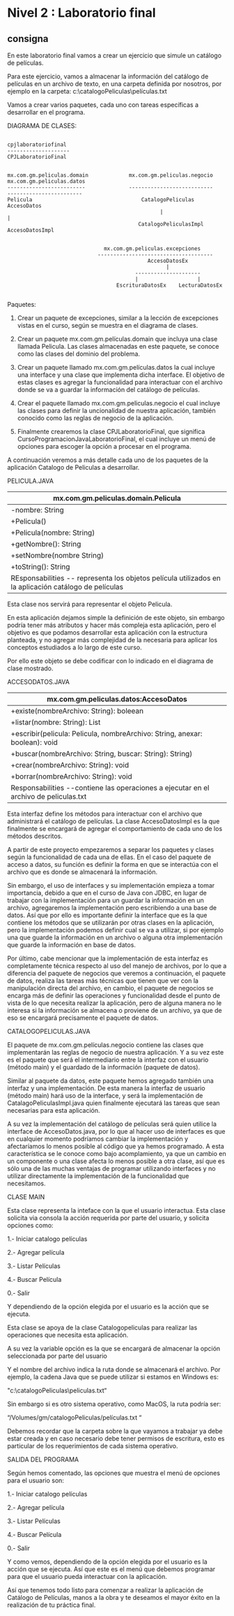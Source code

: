 # Nivel 2 : Laboratorio final

## consigna

En este laboratorio final vamos a crear un ejercicio que simule un catálogo de películas. 

Para este ejercicio, vamos a almacenar la información del catálogo de películas en un archivo de texto, en una
carpeta definida por nosotros, por ejemplo en la carpeta: c:\catalogoPeliculas\películas.txt

Vamos a crear varios paquetes, cada uno con tareas específicas a desarrollar en el programa.

DIAGRAMA DE CLASES:

```

cpjlaboratoriofinal
--------------------
CPJLaboratorioFinal


mx.com.gm.peliculas.domain             mx.com.gm.peliculas.negocio               mx.com.gm.peliculas.datos
-------------------------              ---------------------------               ------------------------
Pelicula                                   CatalogoPeliculas                              AccesoDatos
                                                 |                                           |
                                          CatalogoPeliculasImpl                        AccesoDatosImpl
                                          
                                          
                               mx.com.gm.peliculas.excepciones
                             -------------------------------------
                                             AccesoDatosEx
                                                   |
                                         ---------------------
                                         |                   |
                                   EscrituraDatosEx    LecturaDatosEx


```

Paquetes:

1. Crear un paquete de excepciones, similar a la lección de excepciones vistas en el curso, según se
muestra en el diagrama de clases.

2. Crear un paquete mx.com.gm.películas.domain que incluya una clase llamada Pelicula. Las clases almacenadas en este paquete, se conoce como las clases del dominio del problema.

3. Crear un paquete llamado mx.com.gm.películas.datos la cual incluye una interface y una clase que implementa dicha interface. El objetivo de estas clases es agregar la funcionalidad para interactuar con el archivo donde se va a guardar la información del catálogo de películas.

4. Crear el paquete llamado mx.com.gm.peliculas.negocio el cual incluye las clases para definir la uncionalidad de nuestra aplicación, también conocido como las reglas de negocio de la aplicación.

5. Finalmente crearemos la clase CPJLaboratorioFinal, que significa CursoProgramacionJavaLaboratorioFinal, el cual incluye un menú de opciones para escoger la opción a procesar en el programa.


A continuación veremos a más detalle cada uno de los paquetes de la aplicación Catalogo de Peliculas a desarrollar.

PELICULA.JAVA

| mx.com.gm.peliculas.domain.Pelicula |
| ----------------------------------- |
| -nombre: String |
| +Pelicula() |
| +Pelicula(nombre: String) |
| +getNombre(): String |
| +setNombre(nombre String) |
| +toString(): String |
| REsponsabilities -- representa los objetos película utilizados en la aplicación catálogo de películas |


Esta clase nos servirá para representar el objeto Pelicula. 

En esta aplicación dejamos simple la definición de este objeto, sin embargo podría tener más atributos y hacer más compleja esta aplicación, pero el objetivo es que podamos desarrollar esta aplicación con la estructura planteada, y no agregar más complejidad de la necesaria para aplicar los conceptos estudiados a lo largo de este curso.

Por ello este objeto se debe codificar con lo indicado en el diagrama de clase mostrado.

ACCESODATOS.JAVA

| mx.com.gm.peliculas.datos:AccesoDatos |
| ------------------------------------- |
| +existe(nombreArchivo: String): boleean |
| +listar(nombre: String): List<Pelicula> |
| +escribir(pelicula: Pelicula, nombreArchivo: String, anexar: boolean): void |
| +buscar(nombreArchivo: String, buscar: String): String) |
| +crear(nombreArchivo: String): void |
| +borrar(nombreArchivo: String): void |
| Responsabilities --contiene las operaciones a ejecutar en el archivo de peliculas.txt |
  
  

Esta interfaz define los métodos para interactuar con el archivo que administrará el
catálogo de películas. La clase AccesoDatosImpl es la que finalmente se encargará de
agregar el comportamiento de cada uno de los métodos descritos.
  
  A partir de este proyecto empezaremos a separar los paquetes y clases según la
funcionalidad de cada una de ellas. En el caso del paquete de acceso a datos, su función
es definir la forma en que se interactúa con el archivo que es donde se almacenará la
información.
  
  Sin embargo, el uso de interfaces y su implementación empieza a tomar importancia,
debido a que en el curso de Java con JDBC, en lugar de trabajar con la implementación
para un guardar la información en un archivo, agregaremos la implementación pero
escribiendo a una base de datos. Así que por ello es importante definir la interface que es
la que contiene los métodos que se utilizarán por otras clases en la aplicación, pero la
implementación podemos definir cual se va a utilizar, si por ejemplo una que guarde la
información en un archivo o alguna otra implementación que guarde la información en
base de datos.
  
  
  Por último, cabe mencionar que la implementación de esta interfaz es completamente
técnica respecto al uso del manejo de archivos, por lo que a diferencia del paquete de
negocios que veremos a continuación, el paquete de datos, realiza las tareas más
técnicas que tienen que ver con la manipulación directa del archivo, en cambio, el
paquete de negocios se encarga más de definir las operaciones y funcionalidad desde el
punto de vista de lo que necesita realizar la aplicación, pero de alguna manera no le
interesa si la información se almacena o proviene de un archivo, ya que de eso se
encargará precisamente el paquete de datos.
  
  CATALOGOPELICULAS.JAVA
  
  
  
  El paquete de mx.com.gm.películas.negocio contiene las clases que
implementarán las reglas de negocio de nuestra aplicación. Y a su vez este es el
paquete que será el intermediario entre la interfaz con el usuario (método main) y
el guardado de la información (paquete de datos).
  
  
  Similar al paquete da datos, este paquete hemos agregado también una interfaz y
una implementación. De esta manera la interfaz de usuario (método main) hará
uso de la interface, y será la implementación de CatalagoPeliculasImpl.java quien
finalmente ejecutará las tareas que sean necesarias para esta aplicación.
  
  
  A su vez la implementación del catálogo de películas será quien utilice la interface
de AccesoDatos.java, por lo que al hacer uso de interfaces es que en cualquier
momento podríamos cambiar la implementación y afectaríamos lo menos posible al
código que ya hemos programado. A esta característica se le conoce como bajo
acomplamiento, ya que un cambio en un componente o una clase afecta lo menos
posible a otra clase, así que es sólo una de las muchas ventajas de programar
utilizando interfaces y no utilizar directamente la implementación de la
funcionalidad que necesitamos.
  
  
  CLASE MAIN
  
  
  Esta clase representa la inteface con la que el usuario interactua. Esta clase solicita via consola la acción
requerida por parte del usuario, y solicita opciones como:
  
1.- Iniciar catalogo películas
  
2.- Agregar película
  
3.- Listar Películas
  
4.- Buscar Película
  
0.- Salir
  
  Y dependiendo de la opción elegida por el usuario es la acción que se ejecuta.
  
  Esta clase se apoya de la clase Catalogopeliculas para realizar las operaciones que necesita esta
aplicación.
  
  A su vez la variable opción es la que se encargará de almacenar la opción seleccionada por parte del
usuario
  
  Y el nombre del archivo indica la ruta donde se almacenará el archivo. Por ejemplo, la cadena Java que
se puede utilizar si estamos en Windows es:
  
"c:\\catalogoPeliculas\\peliculas.txt“
  
Sin embargo si es otro sistema operativo, como MacOS, la ruta podría ser:
  
“/Volumes/gm/catalogoPeliculas/películas.txt “
  
Debemos recordar que la carpeta sobre la que vayamos a trabajar ya debe estar creada y en caso necesario debe
tener permisos de escritura, esto es particular de los requerimientos de cada sistema operativo.
  
  SALIDA DEL PROGRAMA
  
  
  Según hemos comentado, las opciones que muestra el menú de opciones para el usuario son:
  
1.- Iniciar catalogo películas
  
2.- Agregar película
  
3.- Listar Películas
  
4.- Buscar Película
  
0.- Salir
  
  
  Y como vemos, dependiendo de la opción elegida por el usuario es la acción que se ejecuta. Así
que este es el menú que debemos programar para que el usuario pueda interactuar con la
aplicación.
  
Así que tenemos todo listo para comenzar a realizar la aplicación de Catálogo de Películas,
manos a la obra y te deseamos el mayor éxito en la realización de tu práctica final.
